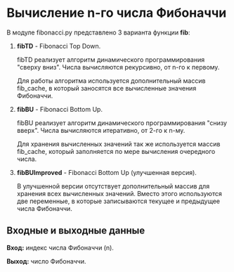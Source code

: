 # Вычисление n-го числа Фибоначчи

В модуле fibonacci.py представлено 3 варианта функции **fib**:

1. **fibTD** - Fibonacci Top Down.

   fibTD реализует алгоритм динамического программирования "сверху вниз".
   Числа вычисляются рекурсивно, от n-го к первому.
   
   Для работы алгоритма используется дополнительный массив fib_cache, в который заносятся все вычисленные значения Фибоначчи.

2. **fibBU** - Fibonacci Bottom Up.

   fibBU реализует алгоритм динамического программирования "снизу вверх".
   Числа вычисляются итеративно, от 2-го к n-му.
   
   Для хранения вычисленных значений так же используется массив fib_cache, который заполняется по мере вычисления очередного числа.

3. **fibBUImproved** - Fibonacci Bottom Up (улучшенная версия).

   В улучшенной версии отсутствует дополнительный массив для хранения всех вычисленных значений.
   Вместо этого используются две переменные, в которые записываются текущее и предыдущее числа Фибоначчи.  


## Входные и выходные данные

**Вход:**  индекс числа Фибоначчи (n).

**Выход:** число Фибоначчи.